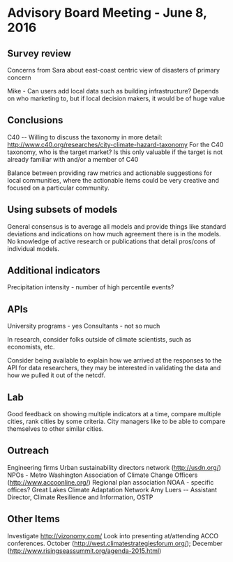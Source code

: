 # Advisory Board Meeting - June 8, 2016


## Survey review

Concerns from Sara about east-coast centric view of disasters of primary concern

Mike - Can users add local data such as building infrastructure? Depends on who marketing to, but
if local decision makers, it would be of huge value


## Conclusions

C40 -- Willing to discuss the taxonomy in more detail:
http://www.c40.org/researches/city-climate-hazard-taxonomy
For the C40 taxonomy, who is the target market? Is this only valuable if the target is not
already familiar with and/or a member of C40

Balance between providing raw metrics and actionable suggestions for local communities, where
the actionable items could be very creative and focused on a particular community.


## Using subsets of models

General consensus is to average all models and provide things like standard deviations and
indications on how much agreement there is in the models. No knowledge of active research or
publications that detail pros/cons of individual models.


## Additional indicators

Precipitation intensity - number of high percentile events?


## APIs

University programs - yes
Consultants - not so much

In research, consider folks outside of climate scientists, such as economists, etc.

Consider being available to explain how we arrived at the responses to the API for data researchers,
they may be interested in validating the data and how we pulled it out of the netcdf.


## Lab

Good feedback on showing multiple indicators at a time, compare multiple cities, rank cities
by some criteria. City managers like to be able to compare themselves to other similar cities.


## Outreach

Engineering firms
Urban sustainability directors network (http://usdn.org/)
NPOs - Metro Washington
Association of Climate Change Officers (http://www.accoonline.org/)
Regional plan association
NOAA - specific offices?
Great Lakes Climate Adaptation Network
Amy Luers -- Assistant Director, Climate Resilience and Information, OSTP

## Other Items

Investigate http://vizonomy.com/
Look into presenting at/attending ACCO conferences. October (http://west.climatestrategiesforum.org/); December (http://www.risingseassummit.org/agenda-2015.html)